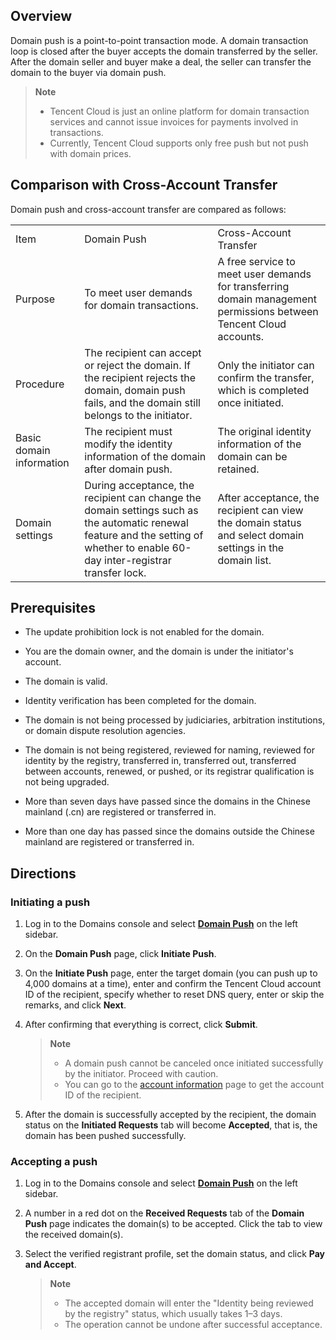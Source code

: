 ## Overview

Domain push is a point-to-point transaction mode. A domain transaction loop is closed after the buyer accepts the domain transferred by the seller.
After the domain seller and buyer make a deal, the seller can transfer the domain to the buyer via domain push.

> **Note**
> 
> - Tencent Cloud is just an online platform for domain transaction services and cannot issue invoices for payments involved in transactions.
> - Currently, Tencent Cloud supports only free push but not push with domain prices.


## Comparison with Cross-Account Transfer

Domain push and cross-account transfer are compared as follows:
<table>
<tr>
<td rowspan="1" colSpan="1" >Item</td>
<td rowspan="1" colSpan="1" >Domain Push</td>
<td rowspan="1" colSpan="1" >Cross-Account Transfer</td>
</tr>
<tr>
<td rowspan="1" colSpan="1" >Purpose</td>
<td rowspan="1" colSpan="1" >To meet user demands for domain transactions.</td>
<td rowspan="1" colSpan="1" >A free service to meet user demands for transferring domain management permissions between Tencent Cloud accounts.</td>
</tr>
<tr>
<td rowspan="1" colSpan="1" >Procedure</td>
<td rowspan="1" colSpan="1" >The recipient can accept or reject the domain. If the recipient rejects the domain, domain push fails, and the domain still belongs to the initiator.</td>
<td rowspan="1" colSpan="1" >Only the initiator can confirm the transfer, which is completed once initiated.</td>
</tr>
<tr>
<td rowspan="1" colSpan="1" >Basic domain information</td>
<td rowspan="1" colSpan="1" >The recipient must modify the identity information of the domain after domain push.</td>
<td rowspan="1" colSpan="1" >The original identity information of the domain can be retained.</td>
</tr>
<tr>
<td rowspan="1" colSpan="1" >Domain settings</td>
<td rowspan="1" colSpan="1" >During acceptance, the recipient can change the domain settings such as the automatic renewal feature and the setting of whether to enable 60-day inter-registrar transfer lock.</td>
<td rowspan="1" colSpan="1" >After acceptance, the recipient can view the domain status and select domain settings in the domain list.</td>
</tr>
</table>


## Prerequisites
- The update prohibition lock is not enabled for the domain.

- You are the domain owner, and the domain is under the initiator's account.

- The domain is valid.

- Identity verification has been completed for the domain.

- The domain is not being processed by judiciaries, arbitration institutions, or domain dispute resolution agencies.

- The domain is not being registered, reviewed for naming, reviewed for identity by the registry, transferred in, transferred out, transferred between accounts, renewed, or pushed, or its registrar qualification is not being upgraded.

- More than seven days have passed since the domains in the Chinese mainland (.cn) are registered or transferred in.

- More than one day has passed since the domains outside the Chinese mainland are registered or transferred in.


## Directions

### Initiating a push
1. Log in to the Domains console and select **[Domain Push](https://console.cloud.tencent.com/domain/push)** on the left sidebar.

2. On the **Domain Push** page, click **Initiate Push**.

3. On the **Initiate Push** page, enter the target domain (you can push up to 4,000 domains at a time), enter and confirm the Tencent Cloud account ID of the recipient, specify whether to reset DNS query, enter or skip the remarks, and click **Next**.

4. After confirming that everything is correct, click **Submit**.

   > **Note**
   > 
   > - A domain push cannot be canceled once initiated successfully by the initiator. Proceed with caution.
   > - You can go to the [account information](https://console.cloud.tencent.com/developer) page to get the account ID of the recipient.

5. After the domain is successfully accepted by the recipient, the domain status on the **Initiated Requests** tab will become **Accepted**, that is, the domain has been pushed successfully.


### Accepting a push
1. Log in to the Domains console and select **[Domain Push](https://console.cloud.tencent.com/domain/push)** on the left sidebar.

2. A number in a red dot on the **Received Requests** tab of the **Domain Push** page indicates the domain(s) to be accepted. Click the tab to view the received domain(s).

3. Select the verified registrant profile, set the domain status, and click **Pay and Accept**.
   

   > **Note**
   > 
   > - The accepted domain will enter the "Identity being reviewed by the registry" status, which usually takes 1–3 days.
   > - The operation cannot be undone after successful acceptance.
